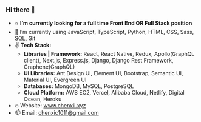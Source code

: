 ### Hi there 🚀

- ⭐️  **I’m currently looking for a full time Front End OR Full Stack position**
- 🍄  I’m currently using JavaScript, TypeScript, Python, HTML, CSS, Sass, SQL, Git
- ✌️ **Tech Stack:**
  - **Libraries | Framework:** React, React Native, Redux, Apollo(GraphQL client), Next.js, Express.js, Django, Django Rest Framework, Graphene(GraphQL)
  - **UI Libraries:** Ant Design UI, Element UI, Bootstrap, Semantic UI, Material UI, Evergreen UI
  - **Databases:** MongoDB, MySQL, PostgreSQL
  - **Cloud Platform:** AWS EC2, Vercel, Alibaba Cloud, Netlify, Digital Ocean, Heroku 
- 🔥  Website: www.chenxii.xyz
- 📫  Email: chenxic1011@gmail.com
